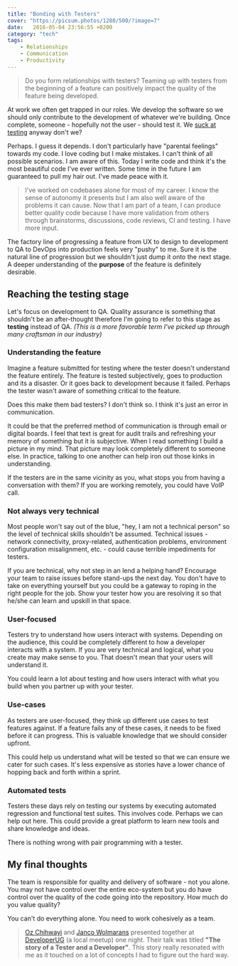 ```yaml
---
title: "Bonding with Testers"
cover: "https://picsum.photos/1280/500/?image=7"
date:   2016-05-04 23:56:55 +0200
category: "tech"
tags:
    - Relationships
    - Communication
    - Productivity
---
```


> Do you form relationships with testers? Teaming up with testers from the
> beginning of a feature can positively impact the quality of the feature
> being developed.

At work we often get trapped in our roles. We develop the software so we should
only contribute to the development of whatever we're building.
Once complete, someone - hopefully not the user - should test it. We
[suck at testing](https://simpleprogrammer.com/2016/04/20/developers-poor-testers-can-done/)
anyway don't we?

Perhaps. I guess it depends. I don't particularly have "parental feelings"
towards my code. I love coding but I make mistakes. I can't think of all
possible scenarios. I am aware of this. Today I write code and think it's
the most beautiful code I've ever written.
Some time in the future I am guaranteed to pull my hair out. I've made peace
with it.

> I've worked on codebases alone for most of my career. I know the sense of
> autonomy it presents but I am also well aware of the problems it can cause.
> Now that I am part of a team, I can produce better quality code because I
> have more validation from others through brainstorms, discussions, code reviews,
> CI and testing. I have more input.

The factory line of progressing a feature from UX to design to development to
QA to DevOps into production feels very "pushy" to me. Sure it is the natural line
of progression but we shouldn't just dump it onto the next stage. A deeper
understanding of the **purpose** of the feature is definitely desirable.

## Reaching the testing stage

Let's focus on development to QA. Quality assurance is something that
shouldn't be an after-thought therefore I'm going to refer to this stage as
**testing** instead of QA. _(This is a more favorable term I've picked up
through many craftsman in our industry)_

### Understanding the feature

Imagine a feature submitted for testing where the tester doesn't understand the
feature entirely. The feature is tested subjectively, goes to production and its a
disaster. Or it goes back to development because it failed. Perhaps the tester
wasn't aware of something critical to the feature.

Does this make them bad testers? I don't think so. I think it's just an error in
communication.

It could be that the preferred method of communication is through email or
digital boards. I feel that text is great for audit trails and refreshing your
memory of something but it is subjective. When I read something I build a
picture in my mind. That picture may look completely different to someone else.
In practice, talking to one another can help iron out those kinks in understanding.

If the testers are in the same vicinity as you, what stops you from
having a conversation with them? If you are working remotely, you could
have VoIP call.

### Not always very technical

Most people won't say out of the blue, "hey, I am not a technical person"
so the level of technical skills shouldn't be assumed. Technical issues -
network connectivity, proxy-related, authentication problems, environment
configuration misalignment, etc. - could cause terrible impediments for testers.

If you are technical, why not step in an lend a helping hand? Encourage your
team to raise issues before stand-ups the next day. You don't have to take on
everything yourself but you could be a gateway to roping in the right people
for the job. Show your tester how you are resolving it so that he/she can learn
and upskill in that space.

### User-focused

Testers try to understand how users interact with systems. Depending
on the audience, this could be completely different to how a developer interacts
with a system. If you are very technical and logical, what you create may make
sense to you. That doesn't mean that your users will understand it.

You could learn a lot about testing and how users interact with what you build
when you partner up with your tester.

### Use-cases

As testers are user-focused, they think up different use cases to test features
against. If a feature fails any of these cases, it needs to be fixed before
it can progress. This is valuable knowledge that we should consider upfront.

This could help us understand what will be tested so that we can ensure we cater
for such cases. It's less expensive as stories have a lower chance of hopping
back and forth within a sprint.

### Automated tests

Testers these days rely on testing our systems by executing automated regression
and functional test suites. This involves code. Perhaps we can help out here.
This could provide a great platform to learn new tools and share knowledge and ideas.

There is nothing wrong with pair programming with a tester.

## My final thoughts

The team is responsible for quality and delivery of software - not you alone.
You may not have control over the entire eco-system but you do have
control over the quality of the code going into the repository. How much do you
value quality?

You can't do everything alone. You need to work cohesively as a team.

> [Oz Chihwayi](https://twitter.com/ozchihwayi) and
> [Janco Wolmarans](https://twitter.com/jancowol) presented together at
> [DeveloperUG](http://www.meetup.com/DeveloperUG/)
> (a local meetup) one night. Their talk was titled **"The story of a Tester and a
> Developer"**. This story really resonated with me as it touched on a lot of
> concepts I had to figure out the hard way.
